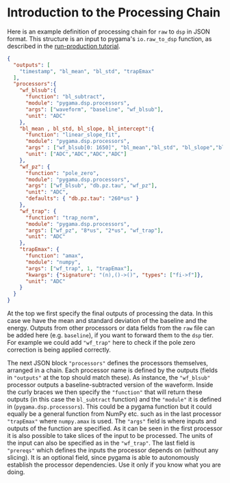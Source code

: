 # Introduction to the Processing Chain

Here is an example definition of processing chain for `raw` to `dsp` in JSON
format. This structure is an input to pygama's `io.raw_to_dsp` function, as
described in the [run-production
tutorial](https://github.com/mmatteo/legend-analysis-tutorials/tree/main/run-production).

```json
{
  "outputs": [
    "timestamp", "bl_mean", "bl_std", "trapEmax"
  ],
  "processors":{
    "wf_blsub":{
      "function": "bl_subtract",
      "module": "pygama.dsp.processors",
      "args": ["waveform", "baseline", "wf_blsub"],
      "unit": "ADC"
    },
    "bl_mean , bl_std, bl_slope, bl_intercept":{
      "function": "linear_slope_fit",
      "module": "pygama.dsp.processors",
      "args" : ["wf_blsub[0: 1650]", "bl_mean","bl_std", "bl_slope","bl_intercept"],
      "unit": ["ADC","ADC","ADC","ADC"]
    },
    "wf_pz": {
      "function": "pole_zero",
      "module": "pygama.dsp.processors",
      "args": ["wf_blsub", "db.pz.tau", "wf_pz"],
      "unit": "ADC",
      "defaults": { "db.pz.tau": "260*us" }
    },
    "wf_trap": {
      "function": "trap_norm",
      "module": "pygama.dsp.processors",
      "args": ["wf_pz", "8*us", "2*us", "wf_trap"],
      "unit": "ADC"
    },
    "trapEmax": {
      "function": "amax",
      "module": "numpy",
      "args": ["wf_trap", 1, "trapEmax"],
      "kwargs": {"signature": "(n),()->()", "types": ["fi->f"]},
      "unit": "ADC"
    }
  }
}
```

At the top we first specify the final outputs of processing the data. In this
case we have the mean and standard deviation of the baseline and the energy.
Outputs from other processors or data fields from the `raw` file can be added
here (e.g. `baseline`), if you want to forward them to the `dsp` tier. For
example we could add `"wf_trap"` here to check if the pole zero correction is
being applied correctly.

The next JSON block `"processors"` defines the processors themselves, arranged
in a chain.  Each processor name is defined by the outputs (fields in
`"outputs"` at the top should match these). As instance, the `"wf_blsub"`
processor outputs a baseline-subtracted version of the waveform. Inside the
curly braces we then specify the `"function"` that will return these outputs
(in this case the `bl_subtract` function) and the `"module"` it is defined in
(`pygama.dsp.processors`). This could be a pygama function but it could equally
be a general function from NumPy etc. such as in the last processor
`"trapEmax"` where `numpy.amax` is used.  The `"args"` field is where inputs
and outputs of the function are specified.  As it can be seen in the first
processor it is also possible to take slices of the input to be processed. The
units of the input can also be specified as in the `"wf_trap"`.  The last field
is `"prereqs"` which defines the inputs the processor depends on (without any
slicing). It is an optional field, since pygama is able to autonomously
establish the processor dependencies. Use it only if you know what you are doing.
